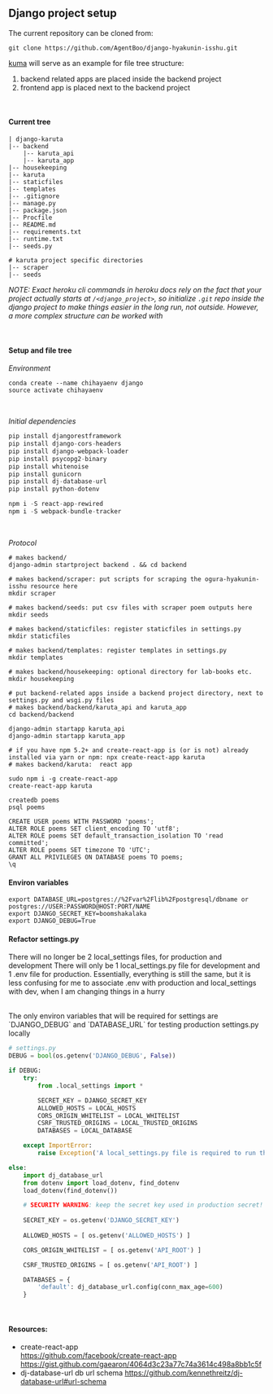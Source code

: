 ## Django project setup 

The current repository can be cloned from: 
```
git clone https://github.com/AgentBoo/django-hyakunin-isshu.git
```

[kuma](https://github.com/mozilla/kuma) will serve as an example for file tree structure:
1. backend related apps are placed inside the backend project  
2. frontend app is placed next to the backend project 

<br>

#### Current tree 

```
| django-karuta 
|-- backend
    |-- karuta_api
    |-- karuta_app 
|-- housekeeping
|-- karuta 
|-- staticfiles 
|-- templates 
|-- .gitignore
|-- manage.py   
|-- package.json 
|-- Procfile   
|-- README.md
|-- requirements.txt 
|-- runtime.txt 
|-- seeds.py

# karuta project specific directories 
|-- scraper 
|-- seeds  
```

_NOTE: Exact heroku cli commands in heroku docs rely on the fact that your project actually starts at `/<django_project>`, so initialize `.git` repo inside the django project to make things easier in the long run, not outside. However, a more complex structure can be worked with_

<br>

#### Setup and file tree 

_Environment_
```
conda create --name chihayaenv django 
source activate chihayaenv 
```

<br>

_Initial dependencies_
```python 
pip install djangorestframework
pip install django-cors-headers 
pip install django-webpack-loader 
pip install psycopg2-binary 
pip install whitenoise 
pip install gunicorn 
pip install dj-database-url
pip install python-dotenv
``` 

```javascript 
npm i -S react-app-rewired 
npm i -S webpack-bundle-tracker
```

<br>

_Protocol_
```
# makes backend/ 
django-admin startproject backend . && cd backend 

# makes backend/scraper: put scripts for scraping the ogura-hyakunin-isshu resource here  
mkdir scraper

# makes backend/seeds: put csv files with scraper poem outputs here   
mkdir seeds 

# makes backend/staticfiles: register staticfiles in settings.py  
mkdir staticfiles 

# makes backend/templates: register templates in settings.py  
mkdir templates 

# makes backend/housekeeping: optional directory for lab-books etc. 
mkdir housekeeping
```

```
# put backend-related apps inside a backend project directory, next to settings.py and wsgi.py files
# makes backend/backend/karuta_api and karuta_app 
cd backend/backend  

django-admin startapp karuta_api 
django-admin startapp karuta_app  
```

```
# if you have npm 5.2+ and create-react-app is (or is not) already installed via yarn or npm: npx create-react-app karuta
# makes backend/karuta:  react app

sudo npm i -g create-react-app 
create-react-app karuta 
```

```
createdb poems 
psql poems 

CREATE USER poems WITH PASSWORD 'poems';
ALTER ROLE poems SET client_encoding TO 'utf8';
ALTER ROLE poems SET default_transaction_isolation TO 'read committed';
ALTER ROLE poems SET timezone TO 'UTC';
GRANT ALL PRIVILEGES ON DATABASE poems TO poems;
\q
```

#### Environ variables 

```
export DATABASE_URL=postgres://%2Fvar%2Flib%2Fpostgresql/dbname or postgres://USER:PASSWORD@HOST:PORT/NAME
export DJANGO_SECRET_KEY=boomshakalaka
export DJANGO_DEBUG=True
```

#### Refactor settings.py 
There will no longer be 2 local_settings files, for production and development
There will only be 1 local_settings.py file for development and 1 .env file for production. 
Essentially, everything is still the same, but it is less confusing for me to associate .env with production and local_settings with dev, when I am changing things in a hurry 

<br> 
The only environ variables that will be required for settings are `DJANGO_DEBUG` and `DATABASE_URL` for testing production settings.py locally

```python 
# settings.py
DEBUG = bool(os.getenv('DJANGO_DEBUG', False))

if DEBUG:
    try:
        from .local_settings import *

        SECRET_KEY = DJANGO_SECRET_KEY
        ALLOWED_HOSTS = LOCAL_HOSTS
        CORS_ORIGIN_WHITELIST = LOCAL_WHITELIST
        CSRF_TRUSTED_ORIGINS = LOCAL_TRUSTED_ORIGINS
        DATABASES = LOCAL_DATABASE

    except ImportError:
        raise Exception('A local_settings.py file is required to run this project') 

else:
    import dj_database_url
    from dotenv import load_dotenv, find_dotenv
    load_dotenv(find_dotenv())

    # SECURITY WARNING: keep the secret key used in production secret!
    
    SECRET_KEY = os.getenv('DJANGO_SECRET_KEY')
   
    ALLOWED_HOSTS = [ os.getenv('ALLOWED_HOSTS') ]

    CORS_ORIGIN_WHITELIST = [ os.getenv('API_ROOT') ] 

    CSRF_TRUSTED_ORIGINS = [ os.getenv('API_ROOT') ]

    DATABASES = {
        'default': dj_database_url.config(conn_max_age=600)  
    }
```

<br>

#### Resources: 
* create-react-app <br>
  https://github.com/facebook/create-react-app <br>
  https://gist.github.com/gaearon/4064d3c23a77c74a3614c498a8bb1c5f <br>
* dj-database-url db url schema 
  https://github.com/kennethreitz/dj-database-url#url-schema

<br>
<br>
<br>
